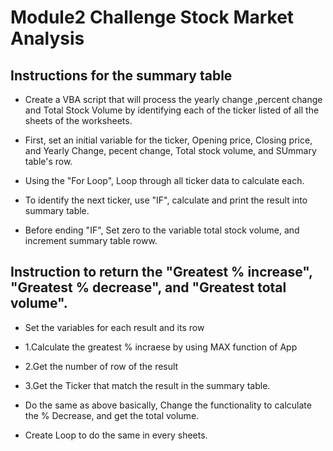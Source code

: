 # Module2 Challenge Stock Market Analysis

## Instructions for the summary table

* Create a VBA script that will process the yearly change ,percent change and Total Stock Volume by identifying each of the ticker listed of all the sheets of the worksheets. 


* First, set an initial variable for the ticker, Opening price, Closing price, and Yearly Change, pecent change, Total stock volume, and SUmmary table's row. 

* Using the "For Loop", Loop through all ticker data to calculate each. 

* To identify the next ticker, use "IF", calculate and print the result into summary table. 

* Before ending "IF", Set zero to the variable total stock volume, and increment summary table roww. 

## Instruction to return the "Greatest % increase", "Greatest % decrease", and "Greatest total volume". 


* Set the variables for each result and its row 

* 1.Calculate the greatest % incraese by using MAX function of App

* 2.Get the number of row of the result

* 3.Get the Ticker that match the result in the summary table. 

* Do the same as above basically, Change the functionality to calculate the % Decrease, and get the total volume. 

* Create Loop to do the same in every sheets. 

